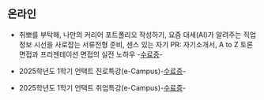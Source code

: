   ## 온라인
   * 취뽀를 부탁해, 나만의 커리어 포트폴리오 작성하기, 요즘 대세(AI)가 알려주는 직업 정보 시선을 사로잡는 서류전형 준비, 센스 있는 자기 PR: 자기소개서, A to Z 토론면접과 프리젠테이션 면접의 실전 노하우
    -[수료증](./online1.pdf)-

   * 2025학년도 1학기 언택트 진로특강(e-Campus)-[수료증](./.pdf)-
   
   * 2025학년도 1학기 언택트 취업특강(e-Campus)-[수료증](./.pdf)-
